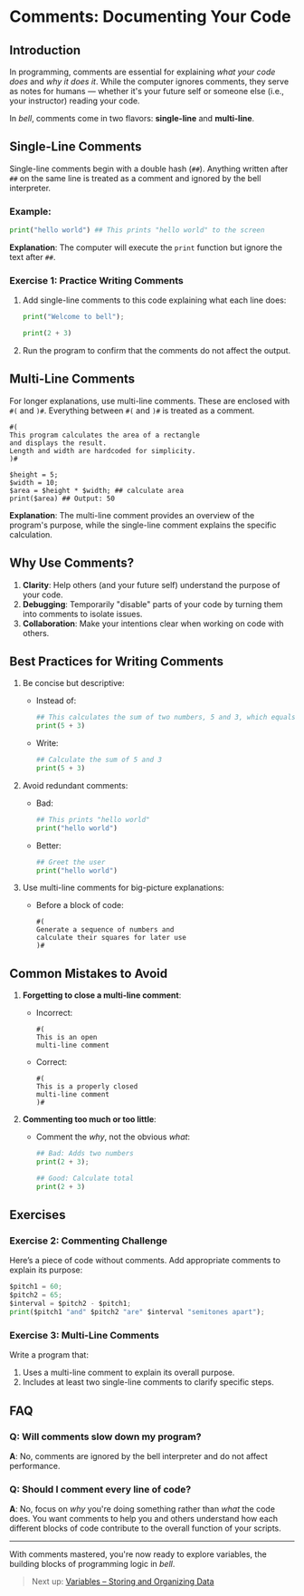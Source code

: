 # Comments: Documenting Your Code

## Introduction

In programming, comments are essential for explaining _what your code does_ and _why it does it_. While the computer ignores comments, they serve as notes for humans — whether it's your future self or someone else (i.e., your instructor) reading your code.

In _bell_, comments come in two flavors: **single-line** and **multi-line**.

## Single-Line Comments

Single-line comments begin with a double hash (`##`). Anything written after `##` on the same line is treated as a comment and ignored by the bell interpreter.

### Example:

```py
print("hello world") ## This prints "hello world" to the screen
```

**Explanation**: The computer will execute the `print` function but ignore the text after `##`.

### Exercise 1: Practice Writing Comments

1. Add single-line comments to this code explaining what each line does:

   ```py
   print("Welcome to bell");

   print(2 + 3)
   ```

2. Run the program to confirm that the comments do not affect the output.

## Multi-Line Comments

For longer explanations, use multi-line comments. These are enclosed with `#(` and `)#`. Everything between `#(` and `)#` is treated as a comment.

```bell
#(
This program calculates the area of a rectangle
and displays the result.
Length and width are hardcoded for simplicity.
)#

$height = 5;
$width = 10;
$area = $height * $width; ## calculate area
print($area) ## Output: 50
```

**Explanation**: The multi-line comment provides an overview of the program's purpose, while the single-line comment explains the specific calculation.

## Why Use Comments?

1. **Clarity**: Help others (and your future self) understand the purpose of your code.
2. **Debugging**: Temporarily "disable" parts of your code by turning them into comments to isolate issues.
3. **Collaboration**: Make your intentions clear when working on code with others.

## Best Practices for Writing Comments

1. Be concise but descriptive:

   - Instead of:
     ```py
     ## This calculates the sum of two numbers, 5 and 3, which equals 8
     print(5 + 3)
     ```
   - Write:
     ```py
     ## Calculate the sum of 5 and 3
     print(5 + 3)
     ```

2. Avoid redundant comments:

   - Bad:
     ```py
     ## This prints "hello world"
     print("hello world")
     ```
   - Better:
     ```py
     ## Greet the user
     print("hello world")
     ```

3. Use multi-line comments for big-picture explanations:
   - Before a block of code:
     ```bell
     #(
     Generate a sequence of numbers and
     calculate their squares for later use
     )#
     ```

## Common Mistakes to Avoid

1. **Forgetting to close a multi-line comment**:

   - Incorrect:
     ```
     #(
     This is an open
     multi-line comment
     ```
   - Correct:
     ```
     #(
     This is a properly closed
     multi-line comment
     )#
     ```

2. **Commenting too much or too little**:

   - Comment the _why_, not the obvious _what_:

     ```py
     ## Bad: Adds two numbers
     print(2 + 3);

     ## Good: Calculate total
     print(2 + 3)
     ```

## Exercises

### Exercise 2: Commenting Challenge

Here’s a piece of code without comments. Add appropriate comments to explain its purpose:

```py
$pitch1 = 60;
$pitch2 = 65;
$interval = $pitch2 - $pitch1;
print($pitch1 "and" $pitch2 "are" $interval "semitones apart");
```

### Exercise 3: Multi-Line Comments

Write a program that:

1. Uses a multi-line comment to explain its overall purpose.
2. Includes at least two single-line comments to clarify specific steps.

## FAQ

### Q: Will comments slow down my program?

**A**: No, comments are ignored by the bell interpreter and do not affect performance.

### Q: Should I comment every line of code?

**A**: No, focus on _why_ you're doing something rather than _what_ the code does. You want comments to help you and others understand how each different blocks of code contribute to the overall function of your scripts.

---

With comments mastered, you're now ready to explore variables, the building blocks of programming logic in _bell_.

> Next up: [Variables – Storing and Organizing Data](03_variables.md)
